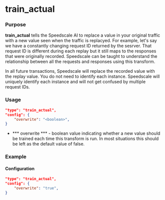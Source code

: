 # train_actual

### Purpose

**train_actual** tells the Speedscale AI to replace a value in your original traffic with a new value seen when the traffic is replacyed. For example, let's say we have a constantly changing request ID returned by the sesrver. That request ID is different during each replay but it still maps to the responses that were originally recorded. Speedscale can be taught to understand the relationship between all the requests and responses using this transform.

In all future transactions, Speedscale will replace the recorded value with the replay value. You do not need to identify each instance. Speedscale will uniquely identify each instance and will not get confused by multiple request IDs.

### Usage

```json
"type": "train_actual",
"config": {
    "overwrite": "<boolean>",
}
```

- *** overwrite *** - boolean value indicating whether a new value should be trained each time this transform is run. In most situations this should be left as the default value of false.

### Example

#### Configuration

```json
"type": "train_actual",
"config": {
    "overwrite": "true",
}
```
